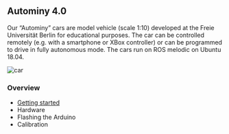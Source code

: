 ## Autominy 4.0

Our “Autominy” cars are model vehicle (scale 1:10) developed at the
Freie Universität Berlin for educational purposes. The car can be
controlled remotely (e.g. with a smartphone or XBox controller) or can
be programmed to drive in fully autonomous mode. The cars run on ROS
melodic on Ubuntu 18.04.

![car](img/car.png)

### Overview

* [Getting started](getting-started.md)
* Hardware
* Flashing the Arduino
* Calibration
